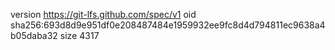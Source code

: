 version https://git-lfs.github.com/spec/v1
oid sha256:693d8d9e951df0e208487484e1959932ee9fc8d4d794811ec9638a4b05daba32
size 4317
